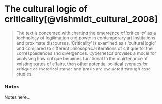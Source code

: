 # The cultural logic of criticality[@vishmidt_cultural_2008]

> The text is concerned with charting the emergence of ‘criticality’ as a technology of legitimation and power in contemporary art institutions and proximate discourses. ‘Criticality’ is examined as a ‘cultural logic’ and compared to different philosophical iterations of critique for the correspondences and divergences. Cybernetics provides a model for analysing how critique becomes functional to the maintenance of existing states of affairs, then other potential political avenues for critique as rhetorical stance and praxis are evaluated through case studies.

### Notes
Notes here…
